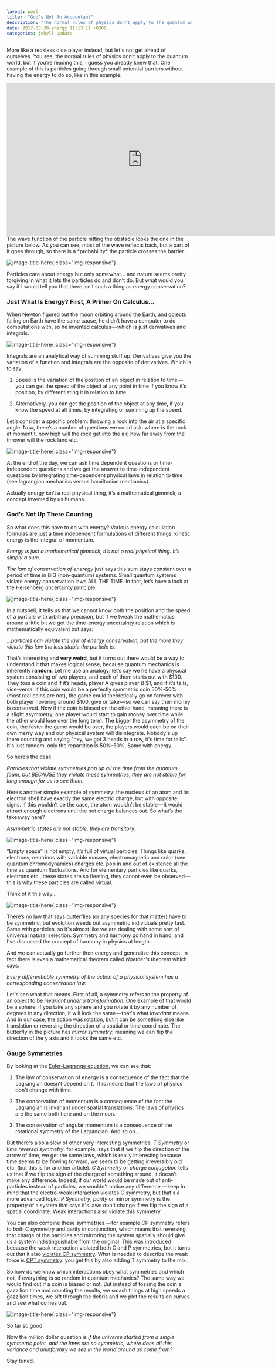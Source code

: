 ```yaml
---
layout: post
title:  "God's Not An Accountant"
description: "The normal rules of physics don't apply to the quantum world, but if you're reading this, I guess you already knew that. One example of this is particles going through small potential barriers without having the energy to do so, like in this example..."
date: 2017-08-30-energy 11:13:11 +0300
categories: jekyll update
---
```

More like a reckless dice player instead, but let's not get ahead of ourselves. You see, the normal rules of physics don't apply to the quantum world, but if you're reading this, I guess you already knew that. One example of this is particles going through small potential barriers without having the energy to do so, like in this example. 

<iframe width="740" height="415" src="https://www.youtube.com/embed/K64Tv2mK5h4" frameborder="0" allowfullscreen></iframe>

<br />
The wave function of the particle hitting the obstacle looks the one in the picture below. As you can see, most of the wave reflects back, but a part of it goes through, so there is a *probability* the particle crosses the barrier. 

![image-title-here](/images/tunneling.gif){:class="img-responsive"} 

Particles care about energy but only somewhat... and nature seems pretty forgiving in what it lets the particles do and don't do. But what would you say if I would tell you that there isn’t such a thing as energy conservation? 

### Just What Is Energy? First, A Primer On Calculus... ###
When Newton figured out the moon orbiting around the Earth, and objects falling on Earth have the same cause, he didn’t have a computer to do computations with, so he invented calculus — which is just derivatives and integrals.

![image-title-here](/images/derint.gif){:class="img-responsive"} 

Integrals are an analytical way of summing stuff up. Derivatives give you the variation of a function and integrals are the opposite of derivatives. Which is to say:

1. Speed is the variation of the position of an object in relation to time — you can get the speed of the object at any point in time if you know it’s position, by differentiating it in relation to time.

2. Alternatively, you can get the position of the object at any time, if you know the speed at all times, by integrating or summing up the speed.

Let’s consider a specific problem: throwing a rock into the air at a specific angle. Now, there’s a number of questions we could ask: where is the rock at moment t, how high will the rock get into the air, how far away from the thrower will the rock land etc. 

![image-title-here](/images/trajectory.png){:class="img-responsive"} 

At the end of the day, we can ask time dependent questions or time-independent questions and we get the answer to time-independent questions by integrating time-dependent physical laws in relation to time (see lagrangian mechanics versus hamiltonian mechanics). 

Actually energy isn’t a real physical thing, it’s a mathematical gimmick, a concept invented by us humans.

### God's Not Up There Counting ###

So what does this have to do with energy? Various energy calculation formulas are just a time independent formulations of different things: kinetic energy is the integral of momentum.

*Energy is just a mathematical gimmick, it’s not a real physical thing. It’s simply a sum.*

*The law of conservation of eneregy* just says this sum stays constant over a period of time in BIG (non-quantum) systems. Small quantum systems violate energy conservation laws ALL THE TIME. In fact, let’s have a look at the Heisenberg uncertainty principle: 

![image-title-here](/images/heisenberg.gif){:class="img-responsive"} 

In a nutshell, it tells us that we cannot know both the position and the speed of a particle with arbitrary precision, but if we tweak the mathematics around a little bit we get the time-energy uncertainty relation which is mathematically equivalent but says:

*...particles can violate the law of energy conservation, but the more they violate this law the less stable the particle is.*

That’s interesting and **very weird**, but it turns out there would be a way to understand it that makes logical sense, because quantum mechanics is inherently **random**. Let me use an analogy: let’s say we he have a physical system consisting of two players, and each of them starts out with $100. They toss a coin and if it’s heads, player A gives player B $1, and if it’s tails, vice-versa. If this coin would be a perfectly symmetric coin 50%-50% (most real coins are not), the game could theoretically go on forever with both player hovering around $100, give or take — so we can say their money is conserved. Now if the coin is biased on the other hand, meaning there is a slight asymmetry, one player would start to gain money over time while the other would lose over the long term. The bigger the asymmetry of the coin, the faster the game would be over, the players would each be on their own merry way and our physical system will disintegrate. Nobody's up there counting and saying "hey, we got 3 heads in a row, it's time for tails". It's just random, only the repartition is 50%-50%. Same with energy.

So here’s the deal:

*Particles that violate symmetries pop up all the time from the quantum foam, but BECAUSE they violate these symmetries, they are not stable for long enough for us to see them.*

Here’s another simple example of symmetry: the nucleus of an atom and its electron shell have exactly the same electric charge, but with opposite signs. If this wouldn’t be the case, the atom wouldn’t be stable — it would attract enough electrons until the net charge balances out. So what’s the takeaway here?

*Asymmetric states are not stable, they are transitory.*

![image-title-here](/images/foam.jpeg){:class="img-responsive"} 

“Empty space” is not empty, it’s full of virtual particles. Things like quarks, electrons, neutrinos with variable masses, electromagnetic and color (see quantum chromodynamics) charges etc. pop in and out of existence all the time as quantum fluctuations.
And for elementary particles like quarks, electrons etc., these states are so fleeting, they cannot even be observed — this is why these particles are called virtual.

Think of it this way...

![image-title-here](/images/butterfly.png){:class="img-responsive"} 

There’s no law that says butterflies (or any species for that matter) have to be symmetric, but evolution weeds out asymmetric individuals pretty fast. Same with particles, so it's almost like we are dealing with some sort of universal natural selection. Symmetry and harmony go hand in hand, and I've discussed the concept of harmony in physics at length.

And we can actually go further then energy and generalize this concept. In fact there is even a mathematical theorem called *Noether's theorem* which says:

*Every differentiable symmetry of the action of a physical system has a corresponding conservation law.*

Let's see what that means. First of all, a symmetry refers to the property of an object to be *invariant under a transformation*. One example of that would be a sphere: if you take any sphere and you rotate it by any number of degrees in any direction, it will look the same — that's what *invariant* means. And in our case, the action was rotation, but it can be something else like translation or reversing the direction of a spatial or time coordinate. The butterfly in the picture has *mirror symmetry*, meaning we can flip the direction of the y axis and it looks the same etc. 

### Gauge Symmetries ###

By looking at the [Euler-Lagrange equation](https://en.wikipedia.org/wiki/Euler%E2%80%93Lagrange_equation), we can see that:

1. The law of conservation of energy is a consequence of the fact that the Lagrangian doesn't depend on *t*. This means that the laws of physics don't change with time.

2. The conservation of momentum is a consequence of the fact the Lagrangian is invariant under spatial translations. The laws of physics are the same both here and on the moon.

3. The conservation of angular momentum is a consequence of the rotational symmetry of the Lagrangian. And so on...

But there's also a slew of other very interesting symmetries. *T Symmetry* or *time reversal symmetry*, for example, says that if we flip the direction of the arrow of time, we get the same laws, which is really interesting because time seems to be flowing forward, we seem to be getting irreversibly old etc. (but this is for another article). *C Symmetry* or *charge conjugation* tells us that if we flip the sign of the charge of something around, it doesn't make any difference. Indeed, if our world would be made out of anti-particles instead of particles, we wouldn't notice any difference — keep in mind that the electro-weak interaction violates C symmetry, but that's a more advanced topic. *P Symmetry*, *parity*  or mirror symmetry is the property of a system that says it's laws don't change if we flip the sign of a spatial coordinate. Weak interactions also violate this symmetry.

You can also combine these symmetries — for example CP symmetry refers to *both* C symmetry and parity in conjunction, which means that reversing that charge of the particles and mirroring the system spatially should give us a system indistinguishable from the original. This was introduced because the weak interaction violated both C and P symmetries, but it turns out that it also [violates CP symmetry](https://en.wikipedia.org/wiki/CP_violation). What is needed to describe the weak force is [CPT symmetry](https://en.wikipedia.org/wiki/CPT_symmetryx): you get this by also adding T symmetry to the mix.

So how do we know which interactions obey what symmetries and which not, if everything is so random in quantum mechanics? The same way we would find out if a coin is biased or not. But instead of tossing the coin a gazzilion time and counting the results, we smash things at high speeds a gazzilion times, we sift through the debris and we plot the results on curves and see what comes out.

![image-title-here](/images/correlationp.png){:class="img-responsive"} 

So far so good.

Now the million dollar question is *if the universe started from a single symmetric point, and the laws are so symmetric, where does all this variance and uninformity we see in the world around us come from?* 

Stay tuned.

